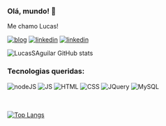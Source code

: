 ### Olá, mundo! 👋
Me chamo Lucas!

[![blog](https://img.shields.io/badge/bio.link-000000%7D?style=for-the-badge&logo=biolink&logoColor=white)]([https://lucassaguilar.github.io/portfolio/](https://portfolio-lucassaguilar.vercel.app))
[![linkedin](https://img.shields.io/badge/LinkedIn-0077B5?style=for-the-badge&logo=linkedin&logoColor=white)](https://www.linkedin.com/in/lucasaguilardesenvolvedor/)
[![linkedin](https://img.shields.io/badge/Instagram-E4405F?style=for-the-badge&logo=instagram&logoColor=white)](https://www.instagram.com/lucass_aguillar/)

![LucasSAguilar GitHub stats](https://github-readme-stats.vercel.app/api?username=LucasSAguilar&show_icons=true&theme=dracula)

### Tecnologias queridas: 

<div>
<img alt="nodeJS" src="https://img.shields.io/badge/Node.js-43853D?style=for-the-badge&logo=node.js&logoColor=white">
<img alt="JS" src="https://img.shields.io/badge/JavaScript-323330?style=for-the-badge&logo=javascript&logoColor=F7DF1E">
<img alt="HTML" src="https://img.shields.io/badge/HTML5-E34F26?style=for-the-badge&logo=html5&logoColor=white">
<img alt="CSS" src="https://img.shields.io/badge/CSS-239120?&style=for-the-badge&logo=css3&logoColor=white">
<img alt="JQuery" src="https://img.shields.io/badge/jQuery-0769AD?style=for-the-badge&logo=jquery&logoColor=white">
<img alt="MySQL" src="https://img.shields.io/badge/MySQL-00000F?style=for-the-badge&logo=mysql&logoColor=white">

</div> <br><br>

[![Top Langs](https://github-readme-stats.vercel.app/api/top-langs/?username=LucasSAguilar&exclude_repo=github-readme-stats,LucasSAguilar.github.io)](https://github.com/LucasSAguilar)
